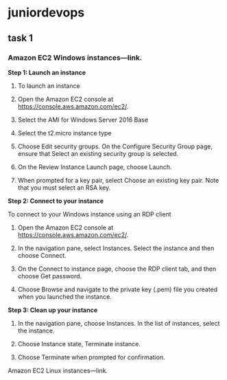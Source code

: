 # juniordevops

## task 1
### Amazon EC2 Windows instances—link.

[Amazon EC2 Windows instances]: https://docs.aws.amazon.com/AWSEC2/latest/WindowsGuide/EC2_GetStarted.html

**Step 1: Launch an instance**

1. To launch an instance

2. Open the Amazon EC2 console at https://console.aws.amazon.com/ec2/.

3. Select the AMI for Windows Server 2016 Base 

4. Select the t2.micro instance type

5. Choose Edit security groups. On the Configure Security Group page, ensure that Select an existing security group is selected.

6. On the Review Instance Launch page, choose Launch.

7. When prompted for a key pair, select Choose an existing key pair. Note that you must select an RSA key.

**Step 2: Connect to your instance**

To connect to your Windows instance using an RDP client

1. Open the Amazon EC2 console at https://console.aws.amazon.com/ec2/.

2. In the navigation pane, select Instances. Select the instance and then choose Connect.

3. On the Connect to instance page, choose the RDP client tab, and then choose Get password.

4. Choose Browse and navigate to the private key (.pem) file you created when you launched the instance. 

**Step 3: Clean up your instance**

1. In the navigation pane, choose Instances. In the list of instances, select the instance.

2. Choose Instance state, Terminate instance.

3. Choose Terminate when prompted for confirmation.

Amazon EC2 Linux instances—link.
